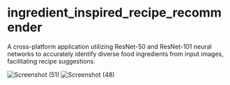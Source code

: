 # ingredient_inspired_recipe_recommender

A cross-platform application utilizing ResNet-50 and ResNet-101 neural networks to accurately identify diverse food ingredients from input images, facilitating recipe suggestions.


![Screenshot (51)](https://github.com/VJ1122001/Ingredient-Inspired-Recipe-Recommender/assets/77432903/92bb92fd-9d45-4dfb-b632-bb4b4752e267)
![Screenshot (48)](https://github.com/VJ1122001/Ingredient-Inspired-Recipe-Recommender/assets/77432903/85018b18-5af8-4575-929c-c35fb548d621)

